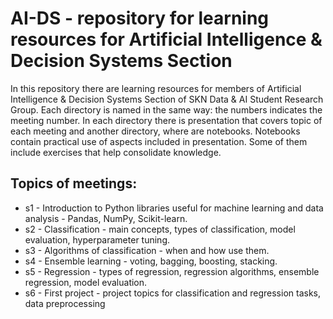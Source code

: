 # AI-DS - repository for learning resources for Artificial Intelligence & Decision Systems Section
In this repository there are learning resources for members of Artificial Intelligence & Decision Systems Section of SKN Data & AI Student Research Group. Each directory is named in the same way: the numbers indicates the meeting number. In each directory there is presentation that covers topic of each meeting and another directory, where are notebooks. Notebooks contain practical use of aspects included in presentation. Some of them include exercises that help consolidate knowledge.
## Topics of meetings:
* s1 - Introduction to Python libraries useful for machine learning and data analysis - Pandas, NumPy, Scikit-learn.
* s2 - Classification - main concepts, types of classification, model evaluation, hyperparameter tuning.
* s3 - Algorithms of classification - when and how use them.
* s4 - Ensemble learning - voting, bagging, boosting, stacking.
* s5 - Regression - types of regression, regression algorithms, ensemble regression, model evaluation.
* s6 - First project - project topics for classification and regression tasks, data preprocessing
